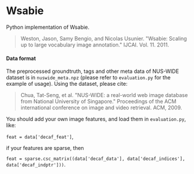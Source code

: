 # Wsabie

Python implementation of Wsabie.

>Weston, Jason, Samy Bengio, and Nicolas Usunier. "Wsabie: Scaling up to large vocabulary image annotation." IJCAI. Vol. 11. 2011.

#### Data format

The preprocessed groundtruth, tags and other meta data of NUS-WIDE dataset is in `nuswide_meta.npz` (please refer to `evaluation.py` for the example of usage). Using the dataset, please cite:

>Chua, Tat-Seng, et al. "NUS-WIDE: a real-world web image database from National University of Singapore." Proceedings of the ACM international conference on image and video retrieval. ACM, 2009.


You should add your own image features, and load them in `evaluation.py`, like:

`feat = data['decaf_feat']`,

if your features are sparse, then

`feat = sparse.csc_matrix((data['decaf_data'], data['decaf_indices'], data['decaf_indptr']))`.
